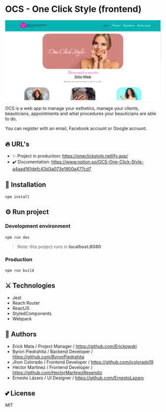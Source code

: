 # **OCS - One Click Style** (frontend)

![Home OCS](.readme-static/home_screenshot.png)

OCS is a web app to manage your esthetics, manage your clients, beauticians, appointments and what procedures your beauticians are able to do.

You can register with an email, Facebook account or Google account.

## 🔥 URL's

-   ✨ Project in production: https://oneclickstyle.netlify.app/
-   ✔️ Documentation: https://www.notion.so/OCS-One-Click-Style-a4aad161defc43d3a073e1900a477cd7

## 📖 Installation

`npm install`

## ⚙️ Run project

### Development environment

`npm run dev`

> Note: this project runs in **localhost:8080**

### Production

`npm run build`

## ⚔️ Technologies

-   Jest
-   Reach Router
-   ReactJS
-   StyledComponents
-   Webpack

## 🦅 Authors

-   Erick Mata / Project Manager / https://github.com/Erickowski
-   Byron Piedrahita / Backend Developer / https://github.com/ByronPiedrahita
-   Jhon Colorado / Frontend Developer / https://github.com/jcolorado19
-   Héctor Martínez / Frontend Developer / https://github.com/HectorMartinezResendiz
-   Ernesto Lázaro / UI Designer / https://github.com/ErnestoLazaro

## 💕 License

MIT
